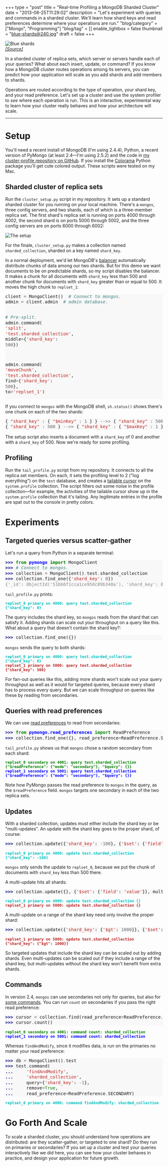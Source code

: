 +++
type = "post"
title = "Real-time Profiling a MongoDB Sharded Cluster"
date = "2013-06-25T11:29:02"
description = "Let's experiment with queries and commands in a sharded cluster. We'll learn how shard keys and read preferences determine where your operations are run."
"blog/category" = ["Mongo", "Programming"]
"blog/tag" = []
enable_lightbox = false
thumbnail = "blue-shards@240.jpg"
draft = false
+++

<p><img style="display:block; margin-left:auto; margin-right:auto;" src="blue-shards.jpg" alt="Blue shards" title="Blue shards" border="0"   />
<span style="color: gray; font-style: italic"><a href="http://www.flickr.com/photos/cybasheep/41105405/">[Source]</a></span></p>
<p>In a sharded cluster of replica sets, which server or servers handle each of your queries? What about each insert, update, or command? If you know how a MongoDB cluster routes operations among its servers, you can predict how your application will scale as you add shards and add members to shards.</p>
<p>Operations are routed according to the type of operation, your shard key, and your read preference. Let's set up a cluster and use the system profiler to <em>see</em> where each operation is run. This is an interactive, experimental way to learn how your cluster really behaves and how your architecture will scale.</p>
<hr />
<h1 id="setup">Setup</h1>
<p>You'll need a recent install of MongoDB (I'm using 2.4.4), Python, a recent version of PyMongo (at least 2.4&mdash;I'm using 2.5.2) and the code in <a href="https://github.com/ajdavis/cluster-profile">my cluster-profile repository on GitHub</a>. If you install the <a href="https://pypi.python.org/pypi/colorama">Colorama</a> Python package you'll get cute colored output. These scripts were tested on my Mac.</p>
<h2 id="sharded-cluster-of-replica-sets">Sharded cluster of replica sets</h2>
<p>Run the <code>cluster_setup.py</code> script in my repository. It sets up a standard sharded cluster for you running on your local machine. There's a <code>mongos</code>, three config servers, and two shards, each of which is a three-member replica set. The first shard's replica set is running on ports 4000 through 4002, the second shard is on ports 5000 through 5002, and the three config servers are on ports 6000 through 6002:</p>
<p><img alt="The setup" src="https://raw.github.com/ajdavis/cluster-profile/master/_static/setup.png" title="The setup" /></p>
<p>For the finale, <code>cluster_setup.py</code> makes a collection named <code>sharded_collection</code>, sharded on a key named <code>shard_key</code>.</p>
<p>In a normal deployment, we'd let MongoDB's <a href="http://docs.mongodb.org/manual/core/sharded-clusters/#sharding-balancing">balancer</a> automatically distribute chunks of data among our two shards. But for this demo we want documents to be on predictable shards, so my script disables the balancer. It makes a chunk for all documents with <code>shard_key</code> less than 500 and another chunk for documents with <code>shard_key</code> greater than or equal to 500. It moves the high chunk to <code>replset_1</code>:</p>
<div class="codehilite" style="background: #f8f8f8"><pre style="line-height: 125%">client <span style="color: #666666">=</span> MongoClient()  <span style="color: #408080; font-style: italic"># Connect to mongos.</span>
admin <span style="color: #666666">=</span> client<span style="color: #666666">.</span>admin  <span style="color: #408080; font-style: italic"># admin database.</span>

<span style="color: #408080; font-style: italic"># Pre-split.</span>
admin<span style="color: #666666">.</span>command(
    <span style="color: #BA2121">&#39;split&#39;</span>, <span style="color: #BA2121">&#39;test.sharded_collection&#39;</span>,
    middle<span style="color: #666666">=</span>{<span style="color: #BA2121">&#39;shard_key&#39;</span>: <span style="color: #666666">500</span>})

admin<span style="color: #666666">.</span>command(
    <span style="color: #BA2121">&#39;moveChunk&#39;</span>, <span style="color: #BA2121">&#39;test.sharded_collection&#39;</span>,
    find<span style="color: #666666">=</span>{<span style="color: #BA2121">&#39;shard_key&#39;</span>: <span style="color: #666666">500</span>},
    to<span style="color: #666666">=</span><span style="color: #BA2121">&#39;replset_1&#39;</span>)
</pre></div>


<p>If you connect to <code>mongos</code> with the MongoDB shell, <code>sh.status()</code> shows there's one chunk on each of the two shards:</p>
<div class="codehilite" style="background: #f8f8f8"><pre style="line-height: 125%">{ <span style="color: #BA2121">&quot;shard_key&quot;</span> <span style="color: #666666">:</span> { <span style="color: #BA2121">&quot;$minKey&quot;</span> <span style="color: #666666">:</span> <span style="color: #666666">1</span> } } <span style="color: #666666">--&gt;&gt;</span> { <span style="color: #BA2121">&quot;shard_key&quot;</span> <span style="color: #666666">:</span> <span style="color: #666666">500</span> } on <span style="color: #666666">:</span> replset_0 { <span style="color: #BA2121">&quot;t&quot;</span> <span style="color: #666666">:</span> <span style="color: #666666">2</span>, <span style="color: #BA2121">&quot;i&quot;</span> <span style="color: #666666">:</span> <span style="color: #666666">1</span> }
{ <span style="color: #BA2121">&quot;shard_key&quot;</span> <span style="color: #666666">:</span> <span style="color: #666666">500</span> } <span style="color: #666666">--&gt;&gt;</span> { <span style="color: #BA2121">&quot;shard_key&quot;</span> <span style="color: #666666">:</span> { <span style="color: #BA2121">&quot;$maxKey&quot;</span> <span style="color: #666666">:</span> <span style="color: #666666">1</span> } } on <span style="color: #666666">:</span> replset_1 { <span style="color: #BA2121">&quot;t&quot;</span> <span style="color: #666666">:</span> <span style="color: #666666">2</span>, <span style="color: #BA2121">&quot;i&quot;</span> <span style="color: #666666">:</span> <span style="color: #666666">0</span> }
</pre></div>


<p>The setup script also inserts a document with a <code>shard_key</code> of 0 and another with a <code>shard_key</code> of 500. Now we're ready for some profiling.</p>
<h2 id="profiling">Profiling</h2>
<p>Run the <code>tail_profile.py</code> script from my repository. It connects to all the replica set members. On each, it sets the profiling level to 2 ("log everything") on the <code>test</code> database, and creates a <a href="http://docs.mongodb.org/manual/tutorial/create-tailable-cursor/">tailable cursor</a> on the <code>system.profile</code> collection. The script filters out some noise in the profile collection&mdash;for example, the activities of the tailable cursor show up in the <code>system.profile</code> collection that it's tailing. Any legitimate entries in the profile are spat out to the console in pretty colors.</p>
<h1 id="experiments">Experiments</h1>
<h2 id="targeted-queries-versus-scatter-gather">Targeted queries versus scatter-gather</h2>
<p>Let's run a query from Python in a separate terminal:</p>
<div class="codehilite" style="background: #f8f8f8"><pre style="line-height: 125%"><span style="color: #000080; font-weight: bold">&gt;&gt;&gt; </span><span style="color: #008000; font-weight: bold">from</span> <span style="color: #0000FF; font-weight: bold">pymongo</span> <span style="color: #008000; font-weight: bold">import</span> MongoClient
<span style="color: #000080; font-weight: bold">&gt;&gt;&gt; </span><span style="color: #408080; font-style: italic"># Connect to mongos.</span>
<span style="color: #000080; font-weight: bold">&gt;&gt;&gt; </span>collection <span style="color: #666666">=</span> MongoClient()<span style="color: #666666">.</span>test<span style="color: #666666">.</span>sharded_collection
<span style="color: #000080; font-weight: bold">&gt;&gt;&gt; </span>collection<span style="color: #666666">.</span>find_one({<span style="color: #BA2121">&#39;shard_key&#39;</span>: <span style="color: #666666">0</span>})
<span style="color: #888888">{&#39;_id&#39;: ObjectId(&#39;51bb6f1cca1ce958c89b348a&#39;), &#39;shard_key&#39;: 0}</span>
</pre></div>


<p><code>tail_profile.py</code> prints:</p>
<p><span style="font-family:monospace; font-weight: bold; font-size: 12px; color: #00bebe">replset_0 primary on 4000: query test.sharded_collection {"shard_key": 0}</span><br/></p>
<p>The query includes the shard key, so <code>mongos</code> reads from the shard that can satisfy it. Adding shards can scale out your throughput on a query like this. What about a query that doesn't contain the shard key?:</p>
<div class="codehilite" style="background: #f8f8f8"><pre style="line-height: 125%"><span style="color: #000080; font-weight: bold">&gt;&gt;&gt; </span>collection<span style="color: #666666">.</span>find_one({})
</pre></div>


<p><code>mongos</code> sends the query to both shards:</p>
<p><span style="font-family:monospace; font-weight: bold; font-size: 12px; color: #00bebe">replset_0 primary on 4000: query test.sharded_collection {"shard_key": 0}</span><br/>
<span style="font-family:monospace; font-weight: bold; font-size: 12px; color:#BA2121">replset_1 primary on 5000: query test.sharded_collection {"shard_key": 500}</span></p>
<p>For fan-out queries like this, adding more shards won't scale out your query throughput as well as it would for targeted queries, because every shard has to process every query. But we can scale throughput on queries like these by reading from secondaries.</p>
<h2 id="queries-with-read-preferences">Queries with read preferences</h2>
<p>We can use <a href="/blog/reading-from-mongodb-replica-sets-with-pymongo/">read preferences</a> to read from secondaries:</p>
<div class="codehilite" style="background: #f8f8f8"><pre style="line-height: 125%"><span style="color: #000080; font-weight: bold">&gt;&gt;&gt; </span><span style="color: #008000; font-weight: bold">from</span> <span style="color: #0000FF; font-weight: bold">pymongo.read_preferences</span> <span style="color: #008000; font-weight: bold">import</span> ReadPreference
<span style="color: #000080; font-weight: bold">&gt;&gt;&gt; </span>collection<span style="color: #666666">.</span>find_one({}, read_preference<span style="color: #666666">=</span>ReadPreference<span style="color: #666666">.</span>SECONDARY)
</pre></div>


<p><code>tail_profile.py</code> shows us that <code>mongos</code> chose a random secondary from each shard:</p>
<p><span style="font-family:monospace; font-weight: bold; font-size: 12px; color: green">replset_0 secondary on 4001: query test.sharded_collection {"$readPreference": {"mode": "secondary"}, "$query": {}}</span><br/>
<span style="font-family:monospace; font-weight: bold; font-size: 12px; color: blue">replset_1 secondary on 5001: query test.sharded_collection {"$readPreference": {"mode": "secondary"}, "$query": {}}</span></p>
<p>Note how PyMongo passes the read preference to <code>mongos</code> in the query, as the <code>$readPreference</code> field. <code>mongos</code> targets one secondary in each of the two replica sets.</p>
<h2 id="updates">Updates</h2>
<p>With a sharded collection, updates must either include the shard key or be "multi-updates". An update with the shard key goes to the proper shard, of course:</p>
<div class="codehilite" style="background: #f8f8f8"><pre style="line-height: 125%"><span style="color: #000080; font-weight: bold">&gt;&gt;&gt; </span>collection<span style="color: #666666">.</span>update({<span style="color: #BA2121">&#39;shard_key&#39;</span>: <span style="color: #666666">-100</span>}, {<span style="color: #BA2121">&#39;$set&#39;</span>: {<span style="color: #BA2121">&#39;field&#39;</span>: <span style="color: #BA2121">&#39;value&#39;</span>}})
</pre></div>


<p><span style="font-family:monospace; font-weight: bold; font-size: 12px; color: #00bebe">replset_0 primary on 4000: update test.sharded_collection {"shard_key": -100}</span></p>
<p><code>mongos</code> only sends the update to <code>replset_0</code>, because we put the chunk of documents with <code>shard_key</code> less than 500 there.</p>
<p>A multi-update hits all shards:</p>
<div class="codehilite" style="background: #f8f8f8"><pre style="line-height: 125%"><span style="color: #000080; font-weight: bold">&gt;&gt;&gt; </span>collection<span style="color: #666666">.</span>update({}, {<span style="color: #BA2121">&#39;$set&#39;</span>: {<span style="color: #BA2121">&#39;field&#39;</span>: <span style="color: #BA2121">&#39;value&#39;</span>}}, multi<span style="color: #666666">=</span><span style="color: #008000">True</span>)
</pre></div>


<p><span style="font-family:monospace; font-weight: bold; font-size: 12px; color: #00bebe">replset_0 primary on 4000: update test.sharded_collection {}</span><br/>
<span style="font-family:monospace; font-weight: bold; font-size: 12px; color: #BA2121">replset_1 primary on 5000: update test.sharded_collection {}</span></p>
<p>A multi-update on a range of the shard key need only involve the proper shard:</p>
<div class="codehilite" style="background: #f8f8f8"><pre style="line-height: 125%"><span style="color: #000080; font-weight: bold">&gt;&gt;&gt; </span>collection<span style="color: #666666">.</span>update({<span style="color: #BA2121">&#39;shard_key&#39;</span>: {<span style="color: #BA2121">&#39;$gt&#39;</span>: <span style="color: #666666">1000</span>}}, {<span style="color: #BA2121">&#39;$set&#39;</span>: {<span style="color: #BA2121">&#39;field&#39;</span>: <span style="color: #BA2121">&#39;value&#39;</span>}}, multi<span style="color: #666666">=</span><span style="color: #008000">True</span>)
</pre></div>


<p><span style="font-family:monospace; font-weight: bold; font-size: 12px; color: #BA2121">replset_1 primary on 5000: update test.sharded_collection {"shard_key": {"$gt": 1000}}</span></p>
<p>So targeted updates that include the shard key can be scaled out by adding shards. Even multi-updates can be scaled out if they include a range of the shard key, but multi-updates without the shard key won't benefit from extra shards.</p>
<h2 id="commands">Commands</h2>
<p>In version 2.4, <code>mongos</code> can use secondaries not only for queries, but also for <a href="http://docs.mongodb.org/manual/core/read-preference/#database-commands">some commands</a>. You can run <code>count</code> on secondaries if you pass the right read preference:</p>
<div class="codehilite" style="background: #f8f8f8"><pre style="line-height: 125%"><span style="color: #000080; font-weight: bold">&gt;&gt;&gt; </span>cursor <span style="color: #666666">=</span> collection<span style="color: #666666">.</span>find(read_preference<span style="color: #666666">=</span>ReadPreference<span style="color: #666666">.</span>SECONDARY)
<span style="color: #000080; font-weight: bold">&gt;&gt;&gt; </span>cursor<span style="color: #666666">.</span>count()
</pre></div>


<p><span style="font-family:monospace; font-weight: bold; font-size: 12px; color: green">replset_0 secondary on 4001: command count: sharded_collection</span><br/>
<span style="font-family:monospace; font-weight: bold; font-size: 12px; color: blue">replset_1 secondary on 5001: command count: sharded_collection</span></p>
<p>Whereas <code>findAndModify</code>, since it modifies data, is run on the primaries no matter your read preference:</p>
<div class="codehilite" style="background: #f8f8f8"><pre style="line-height: 125%"><span style="color: #000080; font-weight: bold">&gt;&gt;&gt; </span>db <span style="color: #666666">=</span> MongoClient()<span style="color: #666666">.</span>test
<span style="color: #000080; font-weight: bold">&gt;&gt;&gt; </span>test<span style="color: #666666">.</span>command(
<span style="color: #000080; font-weight: bold">... </span>    <span style="color: #BA2121">&#39;findAndModify&#39;</span>,
<span style="color: #000080; font-weight: bold">... </span>    <span style="color: #BA2121">&#39;sharded_collection&#39;</span>,
<span style="color: #000080; font-weight: bold">... </span>    query<span style="color: #666666">=</span>{<span style="color: #BA2121">&#39;shard_key&#39;</span>: <span style="color: #666666">-1</span>},
<span style="color: #000080; font-weight: bold">... </span>    remove<span style="color: #666666">=</span><span style="color: #008000">True</span>,
<span style="color: #000080; font-weight: bold">... </span>    read_preference<span style="color: #666666">=</span>ReadPreference<span style="color: #666666">.</span>SECONDARY)
</pre></div>


<p><span style="font-family:monospace; font-weight: bold; font-size: 12px; color: #00bebe">replset_0 primary on 4000: command findAndModify: sharded_collection</span></p>
<h1 id="go-forth-and-scale">Go Forth And Scale</h1>
<p>To scale a sharded cluster, you should understand how operations are distributed: are they scatter-gather, or targeted to one shard? Do they run on primaries or secondaries? If you set up a cluster and test your queries interactively like we did here, you can see how your cluster behaves in practice, and design your application for future growth.</p>
    